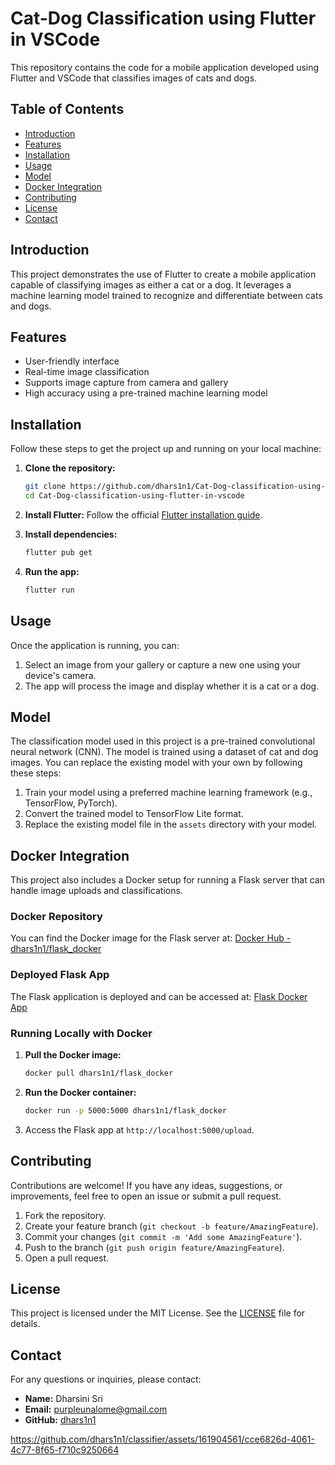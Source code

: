 # Cat-Dog Classification using Flutter in VSCode

This repository contains the code for a mobile application developed using Flutter and VSCode that classifies images of cats and dogs. 

## Table of Contents
- [Introduction](#introduction)
- [Features](#features)
- [Installation](#installation)
- [Usage](#usage)
- [Model](#model)
- [Docker Integration](#docker-integration)
- [Contributing](#contributing)
- [License](#license)
- [Contact](#contact)

## Introduction

This project demonstrates the use of Flutter to create a mobile application capable of classifying images as either a cat or a dog. It leverages a machine learning model trained to recognize and differentiate between cats and dogs.

## Features

- User-friendly interface
- Real-time image classification
- Supports image capture from camera and gallery
- High accuracy using a pre-trained machine learning model

## Installation

Follow these steps to get the project up and running on your local machine:

1. **Clone the repository:**
    ```bash
    git clone https://github.com/dhars1n1/Cat-Dog-classification-using-flutter-in-vscode.git
    cd Cat-Dog-classification-using-flutter-in-vscode
    ```

2. **Install Flutter:**
    Follow the official [Flutter installation guide](https://flutter.dev/docs/get-started/install).

3. **Install dependencies:**
    ```bash
    flutter pub get
    ```

4. **Run the app:**
    ```bash
    flutter run
    ```

## Usage

Once the application is running, you can:

1. Select an image from your gallery or capture a new one using your device's camera.
2. The app will process the image and display whether it is a cat or a dog.

## Model

The classification model used in this project is a pre-trained convolutional neural network (CNN). The model is trained using a dataset of cat and dog images. You can replace the existing model with your own by following these steps:

1. Train your model using a preferred machine learning framework (e.g., TensorFlow, PyTorch).
2. Convert the trained model to TensorFlow Lite format.
3. Replace the existing model file in the `assets` directory with your model.

## Docker Integration

This project also includes a Docker setup for running a Flask server that can handle image uploads and classifications.

### Docker Repository

You can find the Docker image for the Flask server at:
[Docker Hub - dhars1n1/flask_docker](https://hub.docker.com/repository/docker/dhars1n1/flask_docker/general)

### Deployed Flask App

The Flask application is deployed and can be accessed at:
[Flask Docker App](https://flask-docker-vz33dvwhnq-uc.a.run.app/upload)

### Running Locally with Docker

1. **Pull the Docker image:**
    ```bash
    docker pull dhars1n1/flask_docker
    ```

2. **Run the Docker container:**
    ```bash
    docker run -p 5000:5000 dhars1n1/flask_docker
    ```

3. Access the Flask app at `http://localhost:5000/upload`.

## Contributing

Contributions are welcome! If you have any ideas, suggestions, or improvements, feel free to open an issue or submit a pull request.

1. Fork the repository.
2. Create your feature branch (`git checkout -b feature/AmazingFeature`).
3. Commit your changes (`git commit -m 'Add some AmazingFeature'`).
4. Push to the branch (`git push origin feature/AmazingFeature`).
5. Open a pull request.

## License

This project is licensed under the MIT License. See the [LICENSE](LICENSE) file for details.

## Contact

For any questions or inquiries, please contact:

- **Name:** Dharsini Sri
- **Email:** purpleunalome@gmail.com
- **GitHub:** [dhars1n1](https://github.com/dhars1n1)


https://github.com/dhars1n1/classifier/assets/161904561/cce6826d-4061-4c77-8f65-f710c9250664
